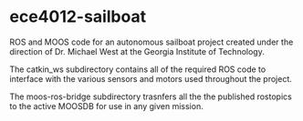 # ece4012-sailboat
ROS and MOOS code for an autonomous sailboat project created under the 
direction of Dr. Michael West at the Georgia Institute of Technology.


The catkin_ws subdirectory contains all of the required ROS code to interface with 
the various sensors and motors used throughout the project.

The moos-ros-bridge subdirectory trasnfers all the the published rostopics to the active 
MOOSDB for use in any given mission.
